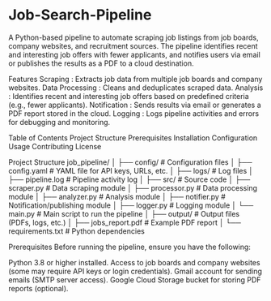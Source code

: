 # Job-Search-Pipeline
A Python-based pipeline to automate scraping job listings from job boards, company websites, and recruitment sources. The pipeline identifies recent and interesting job offers with fewer applicants, and notifies users via email or publishes the results as a PDF to a cloud destination.

Features
Scraping : Extracts job data from multiple job boards and company websites.
Data Processing : Cleans and deduplicates scraped data.
Analysis : Identifies recent and interesting job offers based on predefined criteria (e.g., fewer applicants).
Notification : Sends results via email or generates a PDF report stored in the cloud.
Logging : Logs pipeline activities and errors for debugging and monitoring.

Table of Contents
Project Structure
Prerequisites
Installation
Configuration
Usage
Contributing
License

Project Structure
job_pipeline/
│
├── config/                # Configuration files
│   ├── config.yaml        # YAML file for API keys, URLs, etc.
│
├── logs/                  # Log files
│   ├── pipeline.log       # Pipeline activity log
│
├── src/                   # Source code
│   ├── scraper.py         # Data scraping module
│   ├── processor.py       # Data processing module
│   ├── analyzer.py        # Analysis module
│   ├── notifier.py        # Notification/publishing module
│   ├── logger.py          # Logging module
│   └── main.py            # Main script to run the pipeline
│
├── output/                # Output files (PDFs, logs, etc.)
│   ├── jobs_report.pdf    # Example PDF report
│
└── requirements.txt        # Python dependencies

Prerequisites
Before running the pipeline, ensure you have the following:

Python 3.8 or higher installed.
Access to job boards and company websites (some may require API keys or login credentials).
Gmail account for sending emails (SMTP server access).
Google Cloud Storage bucket for storing PDF reports (optional).
